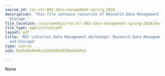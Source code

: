 ```yaml
---
course_id: res-str-002-data-management-spring-2016
description: 'This file contains resources of Research Data Management: Sharing and
  Storage.'
file_location: /coursemedia/res-str-002-data-management-spring-2016/8ed5a644649c12e2e05b403bba26d9a1_MITRES_STR002S16_DSStorage.pdf
file_type: application/pdf
layout: pdf
title: 'MIT Libraries Data Management Workshops: Research Data Management: Sharing
  and Storage'
type: course
uid: 8ed5a644649c12e2e05b403bba26d9a1

---
```

None